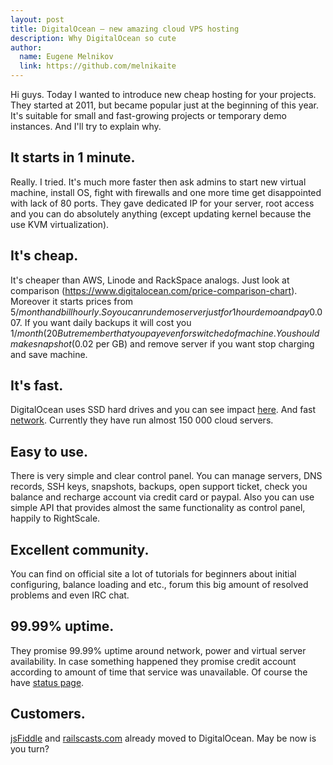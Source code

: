 ```yaml
---
layout: post
title: DigitalOcean – new amazing cloud VPS hosting
description: Why DigitalOcean so cute
author:
  name: Eugene Melnikov
  link: https://github.com/melnikaite
---
```

Hi guys.
Today I wanted to introduce new cheap hosting for your projects.
They started at 2011, but became popular just at the beginning of this year.
It's suitable for small and fast-growing projects or temporary demo instances.
And I'll try to explain why.

<!-- full start -->
## It starts in 1 minute.
Really.
I tried.
It's much more faster then ask admins to start new virtual machine, install OS, fight with firewalls and one more time get disappointed with lack of 80 ports.
They gave dedicated IP for your server, root access and you can do absolutely anything (except updating kernel because the use KVM virtualization).

## It's cheap.
It's cheaper than AWS, Linode and RackSpace analogs.
Just look at comparison (https://www.digitalocean.com/price-comparison-chart).
Moreover it starts prices from 5$/month and bill hourly.
So you can run demo server just for 1 hour demo and pay 0.007$.
If you want daily backups it will cost you 1$/month (20% of server price).
But remember that you pay even for switched of machine.
You should make snapshot (0.02$ per GB) and remove server if you want stop charging and save machine.

## It's fast.
DigitalOcean uses SSD hard drives and you can see impact [here](http://jasonormand.com/2013/02/08/linode-vs-digitalocean-performance-benchmarks/).
And fast [network](http://198.211.116.146/100mb.test).
Currently they have run almost 150 000 cloud servers.

## Easy to use.
There is very simple and clear control panel.
You can manage servers, DNS records, SSH keys, snapshots, backups, open support ticket, check you balance and recharge account via credit card or paypal.
Also you can use simple API that provides almost the same functionality as control panel, happily to RightScale.

## Excellent community.
You can find on official site a lot of tutorials for beginners about initial configuring, balance loading and etc., forum this big amount of resolved problems and even IRC chat.

## 99.99% uptime.
They promise 99.99% uptime around network, power and virtual server availability.
In case something happened they promise credit account according to amount of time that service was unavailable.
Of course the have [status page](http://www.digitaloceanstatus.com/).

## Customers.
[jsFiddle](https://www.digitalocean.com/blog_posts/jsfiddle-net-moves-to-digitalocean) and [railscasts.com](http://railscasts.com/announcements/7) already moved to DigitalOcean.
May be now is you turn?
<!-- full end -->
